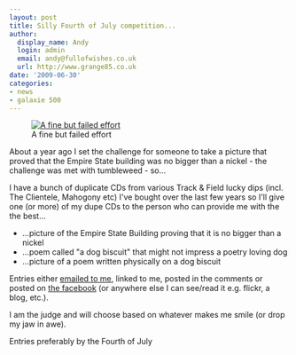 ```yaml
---
layout: post
title: Silly Fourth of July competition...
author:
  display_name: Andy
  login: admin
  email: andy@fullofwishes.co.uk
  url: http://www.grange85.co.uk
date: '2009-06-30'
categories:
- news
- galaxie 500
---
```

<p><figure class="caption alignright"><a href="http://www.flickr.com/photos/tncowart/2668896839"><img alt="A fine but failed effort" src="https://farm4.static.flickr.com/3287/2668896839_32990e96f4_m.jpg" title="Nickel  Empire State Building" /></a><figcaption class="caption-text">A fine but failed effort</figcaption></figure>
<p>About a year ago I set the challenge for someone to take a picture that proved that the Empire State building was no bigger than a nickel - the challenge was met with tumbleweed - so...</p>
<p>I have a bunch of duplicate CDs from various Track & Field lucky dips (incl. The Clientele, Mahogony etc) I've bought over the last few years so I'll give one (or more) of my dupe CDs to the person who can provide me with the the best...</p>
<ul>
<li>...picture of the Empire State Building proving that it is no bigger than a nickel</li>
<li>...poem called "a dog biscuit" that might not impress a poetry loving dog</li>
<li>...picture of a poem written physically on a dog biscuit</li>
</ul>
<p>Entries either <a href="mailto:andy@grange85.co.uk">emailed to me</a>, linked to me, posted in the comments or posted on <a href="http://www.facebook.com/fullofwishes">the facebook</a> (or anywhere else I can see/read it e.g. flickr, a blog, etc.).</p>
<p>I am the judge and will choose based on whatever makes me smile (or drop my jaw in awe).</p>
<p>Entries preferably by the Fourth of July</p>
